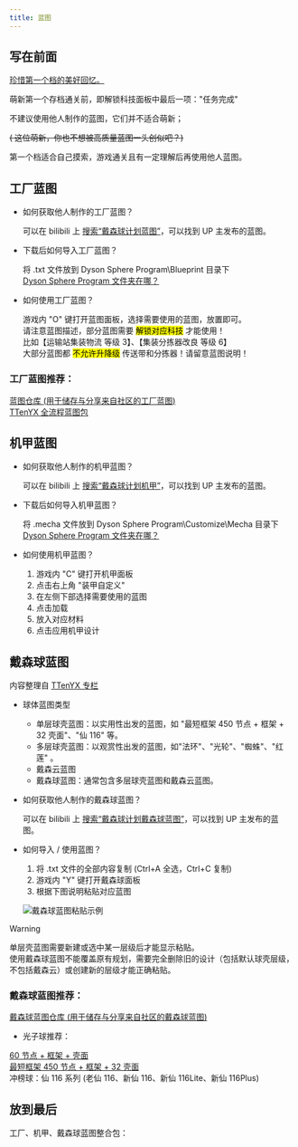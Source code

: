 ```yaml
---
title: 蓝图
---
```

## 写在前面

[珍惜第一个档的美好回忆。]()

萌新第一个存档通关前，即解锁科技面板中最后一项："任务完成"

不建议使用他人制作的蓝图，它们并不适合萌新；

~~( 这位萌新，你也不想被高质量蓝图一头创似吧？)~~

第一个档适合自己摸索，游戏通关且有一定理解后再使用他人蓝图。

## 工厂蓝图

- 如何获取他人制作的工厂蓝图？

    可以在 bilibili 上 [搜索“戴森球计划蓝图”](https://search.bilibili.com/all?keyword=戴森球计划蓝图)，可以找到 UP 主发布的蓝图。

- 下载后如何导入工厂蓝图？

    将 .txt 文件放到 Dyson Sphere Program\Blueprint 目录下  
[Dyson Sphere Program 文件夹在哪？](/knowledge-base/basic-settings#游戏外设置)

- 如何使用工厂蓝图？

    游戏内 "O" 键打开蓝图面板，选择需要使用的蓝图，放置即可。  
请注意蓝图描述，部分蓝图需要 <mark>解锁对应科技</mark> 才能使用！  
比如【运输站集装物流 等级 3】、【集装分拣器改良 等级 6】  
大部分蓝图都 <mark>不允许升降级</mark> 传送带和分拣器！请留意蓝图说明！

### 工厂蓝图推荐：
[蓝图仓库 (用于储存与分享来自社区的工厂蓝图)](https://github.com/DSPBluePrints/FactoryBluePrints)  
[TTenYX 全流程蓝图包](https://www.bilibili.com/video/BV1hM4m1k79J/)

## 机甲蓝图

- 如何获取他人制作的机甲蓝图？

    可以在 bilibili 上 [搜索“戴森球计划机甲”](https://search.bilibili.com/all?keyword=戴森球计划机甲)，可以找到 UP 主发布的蓝图。

- 下载后如何导入机甲蓝图？

    将 .mecha 文件放到 Dyson Sphere Program\Customize\Mecha 目录下  
[Dyson Sphere Program 文件夹在哪？](/knowledge-base/basic-settings#游戏外设置)

- 如何使用机甲蓝图？
    1. 游戏内 "C" 键打开机甲面板
    2. 点击右上角 "装甲自定义"
    3. 在左侧下部选择需要使用的蓝图
    4. 点击加载
    5. 放入对应材料
    6. 点击应用机甲设计

## 戴森球蓝图

内容整理自 [TTenYX 专栏](https://www.bilibili.com/opus/843421333748449377)

- 球体蓝图类型
  - 单层球壳蓝图：以实用性出发的蓝图，如 "最短框架 450 节点 + 框架 + 32 壳面"、"仙 116" 等。
  - 多层球壳蓝图：以观赏性出发的蓝图，如"法环"、"光轮"、"蜘蛛"、"红莲" 。
  - 戴森云蓝图
  - 戴森球蓝图：通常包含多层球壳蓝图和戴森云蓝图。

- 如何获取他人制作的戴森球蓝图？

    可以在 bilibili 上 [搜索“戴森球计划戴森球蓝图”](https://search.bilibili.com/all?keyword=戴森球计划戴森球蓝图)，可以找到 UP 主发布的蓝图。

- 如何导入 / 使用蓝图？ 
    1. 将 .txt 文件的全部内容复制 (Ctrl+A 全选，Ctrl+C 复制)
    2. 游戏内 "Y" 键打开戴森球面板
    3. 根据下图说明粘贴对应蓝图

    ![戴森球蓝图粘贴示例](/assets/image/戴森球蓝图粘贴示例.png)

> [!warning]
> 单层壳蓝图需要新建或选中某一层级后才能显示粘贴。<br>使用戴森球蓝图不能覆盖原有规划，需要完全删除旧的设计（包括默认球壳层级，不包括戴森云）或创建新的层级才能正确粘贴。

### 戴森球蓝图推荐：
[戴森球蓝图仓库 (用于储存与分享来自社区的戴森球蓝图)](https://github.com/DSPBluePrints/DysonSphereBluePrints)

- 光子球推荐：

[ 60 节点 + 框架 + 壳面](https://github.com/DSPBluePrints/DysonSphereBluePrints/blob/main/%E5%AE%9E%E7%94%A8%E5%90%91%E6%88%B4%E6%A3%AE%E7%90%83%20Practical%20Dyson%20Sphere/(%E7%9B%AE%E5%89%8D%E6%9C%80%E7%A8%80)%E6%9C%80%E7%9F%AD%E6%A1%86%E6%9E%B6%E6%88%B4%E6%A3%AE%E7%90%83%20(Currently%20the%20rarest)%20shortest%20frame%20Dyson%20ball/60%E8%8A%82%E7%82%B9%2B%E6%A1%86%E6%9E%B6%2B%E5%A3%B3%E9%9D%A2%2060%20nodes%20%2B%20frame%20%2B%20shell.txt)  
[最短框架 450 节点 + 框架 + 32 壳面](https://github.com/DSPBluePrints/DysonSphereBluePrints/tree/main/%E5%AE%9E%E7%94%A8%E5%90%91%E6%88%B4%E6%A3%AE%E7%90%83%20Practical%20Dyson%20Sphere/(%E7%9B%AE%E5%89%8D%E6%9C%80%E7%A8%80)%E6%9C%80%E7%9F%AD%E6%A1%86%E6%9E%B6%E6%88%B4%E6%A3%AE%E7%90%83%20(Currently%20the%20rarest)%20shortest%20frame%20Dyson%20ball)  
冲榜球：仙 116 系列 (老仙 116、新仙 116、新仙 116Lite、新仙 116Plus)

## 放到最后

工厂、机甲、戴森球蓝图整合包：